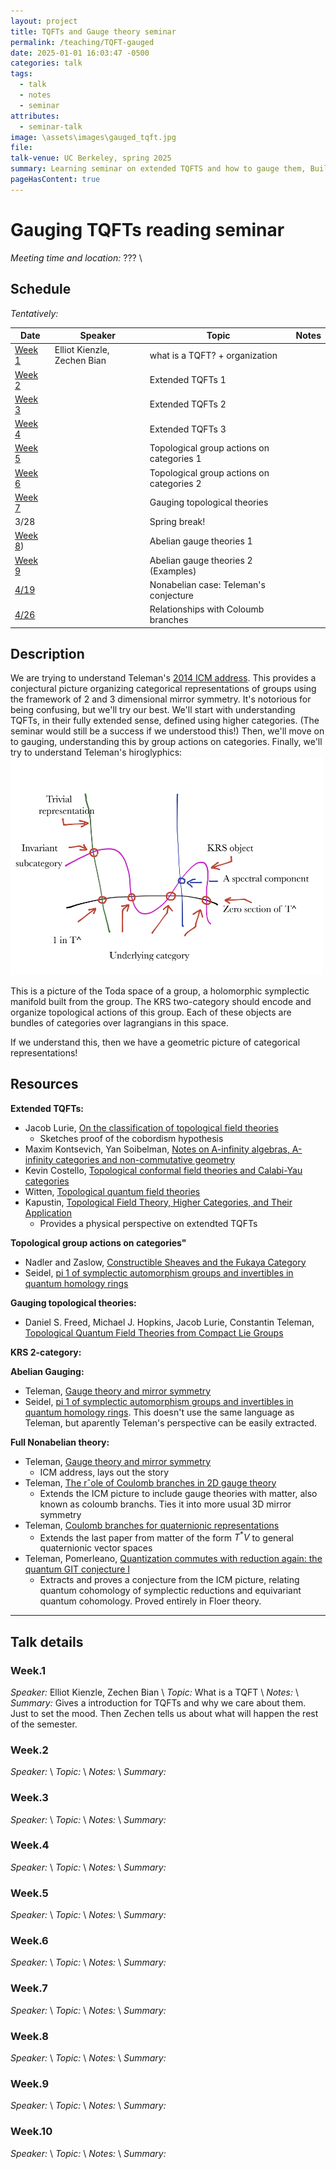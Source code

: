 ```yaml
---
layout: project
title: TQFTs and Gauge theory seminar
permalink: /teaching/TQFT-gauged
date: 2025-01-01 16:03:47 -0500
categories: talk
tags:
  - talk
  - notes
  - seminar
attributes:
  - seminar-talk
image: \assets\images\gauged_tqft.jpg
file: 
talk-venue: UC Berkeley, spring 2025
summary: Learning seminar on extended TQFTS and how to gauge them, Building up to Teleman's 2014 ICM address
pageHasContent: true
---
```






# Gauging TQFTs reading seminar

*Meeting time and location:*  ???   \\
<!-- *Zoom Information:*  Meeting ID: 935 2386 6641 $$\quad$$   Password: coulomb $$\quad$$ [Link](https://berkeley.zoom.us/j/93523866641?pwd=WTZrVjg2Ungwd3NxaDFVWHduMEFTZz09) \\ -->


## Schedule


*Tentatively:*

| Date              | Speaker                     | Topic                                     | Notes |
| ----------------- | --------------------------- | ----------------------------------------- | ----- |
| [Week 1](#week1)  | Elliot Kienzle, Zechen Bian | what is a TQFT? + organization            |       |
| [Week 2](#week2)  |                             | Extended TQFTs 1                          |       |
| [Week 3](#week3)  |                             | Extended TQFTs 2                          |       |
| [Week 4](#week4)  |                             | Extended TQFTs 3                          |       |
| [Week 5](#week5)  |                             | Topological group actions on categories 1 |       |
| [Week 6](#week6)  |                             | Topological group actions on categories 2 |       |
| [Week 7](#week7)  |                             | Gauging topological theories              |       |
| 3/28              |                             | Spring break!                             |       |
| [Week 8](#week8)) |                             | Abelian gauge theories 1                  |       |
| [Week 9](#week9)  |                             | Abelian gauge theories 2 (Examples)       |       |
| [4/19](#419)      |                             | Nonabelian case: Teleman's conjecture     |       |
| [4/26](#426)      |                             | Relationships with Coloumb branches       |       |





## Description
We are trying to understand Teleman's [2014 ICM address](https://arxiv.org/abs/1404.6305). This provides a conjectural picture organizing categorical representations of groups using the framework of 2 and 3 dimensional mirror symmetry. It's notorious for being confusing, but we'll try our best. We'll start with understanding TQFTs, in their fully extended sense, defined using higher categories. (The seminar would still be a success if we understood this!) Then, we'll move on to gauging, understanding this by group actions on categories. Finally, we'll try to understand Teleman's hiroglyphics:
<img src="\assets\images\teleman hiroglyphs.png" alt="Teleman's hyroglyphs" width="500"/>

This is a picture of the Toda space of a group, a holomorphic symplectic manifold built from the group. The KRS two-category should encode and organize topological actions of this group. Each of these objects are bundles of categories over lagrangians in this space.

If we understand this, then we have a geometric picture of categorical representations!
## Resources
**Extended TQFTs:**
- Jacob Lurie, [On the classification of topological field theories](https://arxiv.org/abs/0905.0465)
	- Sketches proof of the cobordism hypothesis 
- Maxim Kontsevich, Yan Soibelman, [Notes on A-infinity algebras, A-infinity categories and non-commutative geometry](https://arxiv.org/abs/math/0606241)
- Kevin Costello, [Topological conformal field theories and Calabi-Yau categories](https://arxiv.org/abs/math/0412149)
- Witten, [Topological quantum field theories](https://projecteuclid.org/journals/communications-in-mathematical-physics/volume-117/issue-3/Topological-quantum-field-theory/cmp/1104161738.full)
- Kapustin, [Topological Field Theory, Higher Categories, and Their Application](https://arxiv.org/abs/1004.2307)
	- Provides a physical perspective on extendted TQFTs

**Topological group actions on categories"**
- Nadler and Zaslow, [Constructible Sheaves and the Fukaya Category](https://arxiv.org/abs/math/0604379)
- Seidel, [pi 1 of symplectic automorphism groups and invertibles in quantum homology rings](https://arxiv.org/abs/dg-ga/9511011)

**Gauging topological theories:**
- Daniel S. Freed, Michael J. Hopkins, Jacob Lurie, Constantin Teleman, [Topological Quantum Field Theories from Compact Lie Groups](https://arxiv.org/abs/0905.0731)

**KRS 2-category:**

**Abelian Gauging:**
- Teleman, [Gauge theory and mirror symmetry](https://arxiv.org/abs/1404.6305)
- Seidel, [pi 1 of symplectic automorphism groups and invertibles in quantum homology rings](https://arxiv.org/abs/dg-ga/9511011). This doesn't use the same language as Teleman, but aparently Teleman's perspective can be easily extracted. 

**Full Nonabelian theory:** 
- Teleman, [Gauge theory and mirror symmetry](https://arxiv.org/abs/1404.6305) 
	- ICM address, lays out the story
- Teleman, [The rˆole of Coulomb branches in 2D gauge theory](https://arxiv.org/abs/1801.10124)
	- Extends the ICM picture to include gauge theories with matter, also known as coloumb branchs. Ties it into more usual 3D mirror symmetry
- Teleman, [Coulomb branches for quaternionic representations](https://arxiv.org/abs/2209.01088)
	- Extends the last paper from matter of the form $T^* V$ to general quaternionic vector spaces
- Teleman, Pomerleano, [Quantization commutes with reduction again: the quantum GIT conjecture I](https://arxiv.org/abs/2405.20301)
	- Extracts and proves a conjecture from the ICM picture, relating quantum cohomology of symplectic reductions and equivariant quantum cohomology. Proved entirely in Floer theory. 
****

## Talk details

### Week.1
*Speaker:*  Elliot Kienzle, Zechen Bian \\
*Topic:* What is a TQFT \\
*Notes:*  \\
*Summary:* Gives a introduction for TQFTs and why we care about them. Just to set the mood. Then Zechen tells us about what will happen the rest of the semester.

### Week.2
*Speaker:*   \\
*Topic:* \\
*Notes:*  \\
*Summary:*
### Week.3
*Speaker:*   \\
*Topic:* \\
*Notes:*  \\
*Summary:*
### Week.4
*Speaker:*   \\
*Topic:* \\
*Notes:*  \\
*Summary:*
### Week.5
*Speaker:*   \\
*Topic:* \\
*Notes:*  \\
*Summary:*
### Week.6
*Speaker:*   \\
*Topic:* \\
*Notes:*  \\
*Summary:*
### Week.7
*Speaker:*   \\
*Topic:* \\
*Notes:*  \\
*Summary:*
### Week.8
*Speaker:*   \\
*Topic:* \\
*Notes:*  \\
*Summary:*
### Week.9
*Speaker:*   \\
*Topic:* \\
*Notes:*  \\
*Summary:*
### Week.10
*Speaker:*   \\
*Topic:* \\
*Notes:*  \\
*Summary:*